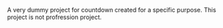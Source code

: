 A very dummy project for countdown created for a specific purpose. This project is not profression project.
